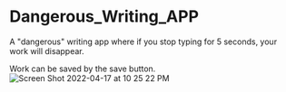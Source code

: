 # Dangerous_Writing_APP

A "dangerous" writing app where if you stop typing for 5 seconds, your work will disappear. 

Work can be saved by the save button. 
![Screen Shot 2022-04-17 at 10 25 22 PM](https://user-images.githubusercontent.com/7258959/163759201-73e966b4-00b8-495a-9957-3ddb474a50a6.png)
